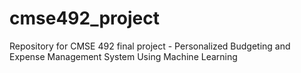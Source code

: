 # cmse492_project
Repository for CMSE 492 final project - Personalized Budgeting and Expense Management System Using Machine Learning
